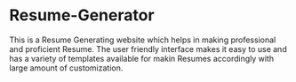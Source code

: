 # Resume-Generator
This is a Resume Generating website which helps in making professional and proficient Resume. The user friendly interface makes it easy to use and has a variety of templates available for makin Resumes accordingly with large amount of customization.
